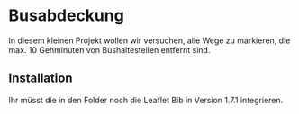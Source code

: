 # Busabdeckung

In diesem kleinen Projekt wollen wir versuchen, alle Wege zu markieren,  die max. 10 Gehminuten von Bushaltestellen entfernt sind.



## Installation

Ihr müsst die in den Folder noch die Leaflet Bib in Version 1.7.1 integrieren.